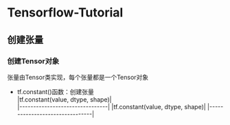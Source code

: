 # Tensorflow-Tutorial
## 创建张量
### 创建Tensor对象
张量由Tensor类实现，每个张量都是一个Tensor对象
- tf.constant()函数：创建张量  
|tf.constant(value, dtype, shape)|  
|--------------------------------|
|tf.constant(value, dtype, shape)| 
|--------------------------------| 
